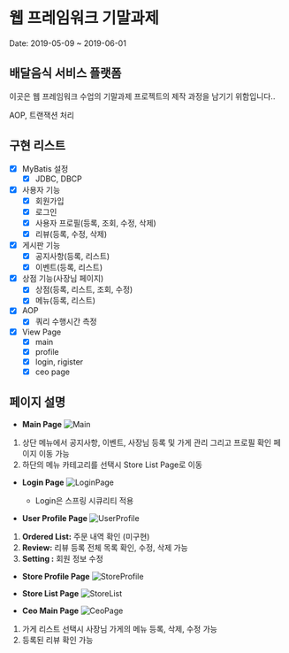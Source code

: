 # 웹 프레임워크 기말과제

Date: 2019-05-09 ~ 2019-06-01 

## 배달음식 서비스 플랫폼 

이곳은 웹 프레임워크 수업의 기말과제 프로젝트의 제작 과정을 남기기 위함입니다..

AOP, 트랜잭션 처리 

## 구현 리스트
* [x] MyBatis 설정 
  + [x] JDBC, DBCP
* [x] 사용자 기능
  + [x] 회원가입
  + [x] 로그인
  + [x] 사용자 프로필(등록, 조회, 수정, 삭제)
  + [x] 리뷰(등록, 수정, 삭제)
* [x] 게시판 기능
  + [x] 공지사항(등록, 리스트)
  + [x] 이벤트(등록, 리스트)
* [x] 상점 기능(사장님 페이지)
  + [x] 상점(등록, 리스트, 조회, 수정)
  + [x] 메뉴(등록, 리스트)
* [x] AOP
  + [x] 쿼리 수행시간 측정
* [x] View Page
  + [x] main
  + [x] profile
  + [x] login, rigister
  + [x] ceo page

## 페이지 설명

* __Main Page__
![Main](https://github.com/doorisopen/WebFrameworkProject/blob/master/img/WebFrameworkProject_main.JPG)
1. 상단 메뉴에서 공지사항, 이벤트, 사장님 등록 및 가게 관리 그리고 프로필 확인 페이지 이동 가능
2. 하단의 메뉴 카테고리를 선택시 Store List Page로 이동

* __Login Page__
![LoginPage](https://github.com/doorisopen/WebFrameworkProject/blob/master/img/WebFrameworkProject_loginPage.JPG)
  + Login은 스프링 시큐리티 적용

* __User Profile Page__
![UserProfile](https://github.com/doorisopen/WebFrameworkProject/blob/master/img/WebFrameworkProject_UserProfile.JPG)
1. __Ordered List:__ 주문 내역 확인 (미구현)
2. __Review:__ 리뷰 등록 전체 목록 확인, 수정, 삭제 가능
3. __Setting :__ 회원 정보 수정

* __Store Profile Page__
![StoreProfile](https://github.com/doorisopen/WebFrameworkProject/blob/master/img/WebFrameworkProject_StoreProfile.JPG)

* __Store List Page__
![StoreList](https://github.com/doorisopen/WebFrameworkProject/blob/master/img/WebFrameworkProject_StoreList.JPG)

* __Ceo Main Page__
![CeoPage](https://github.com/doorisopen/WebFrameworkProject/blob/master/img/WebFrameworkProject_CeoPage.JPG)
1. 가게 리스트 선택시 사장님 가게의 메뉴 등록, 삭제, 수정 가능
2. 등록된 리뷰 확인 가능
